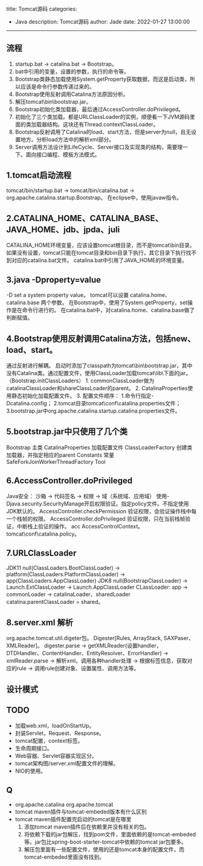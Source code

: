 title: Tomcat源码
categories:
  - Java
description: Tomcat源码
author: Jade
date: 2022-01-27 13:00:00
---
  
## 流程
1. startup.bat -> catalina.bat -> Bootstrap。
2. bat中引用的变量，设置的参数，执行的命令等。
3. Bootstrap类静态加载使用System.getProperty获取数据，而这是启动类，所以应该是命令行参数传递过来的。
4. Bootstrap使用反射调用Catalina方法原因分析。
5. 解压tomcat\bin\bootstrap.jar。
6. Bootstrap初始化类加载器，最后通过AccessController.doPrivileged。
7. 初始化了三个类加载。都是URLClassLoader的实例，顺便看一下JVM源码里面的类加载器结构。这块还有Thread.contextClassLoader。
8. Bootstrap反射调用了Catalina的load、start方法，但是server为null，且无设置地方。分析load方法中的解析xml部分。
9. Server调用方法设计到LifeCycle、Server接口及实现类的结构，需要理一下。面向接口编程、模板方法模式。

## 1.tomcat启动流程
   tomcat/bin/startup.bat -> tomcat/bin/catalina.bat -> org.apache.catalina.startup.Bootstrap。
   在eclipse中，使用javaw指令。

## 2.CATALINA_HOME、CATALINA_BASE、JAVA_HOME、jdb、jpda、juli
   CATALINA_HOME环境变量，应该设置tomcat根目录，而不是tomcat\bin目录。如果没有设置，tomcat只能在tomcat目录和bin目录下执行，其它目录下执行找不到对应的catalina.bat文件。
   catalina.bat中引用了JAVA_HOME的环境变量。

## 3.java -Dproperty=value
   -D set a system property value。
   tomcat可以设置 catalina.home、catalina.base 两个参数。
   在Bootstrap中，使用了System.getProperty，set操作是在命令行进行的。
   在catalina.bat中，对catalina.home、catalina.base做了判断赋值。

## 4.Bootstrap使用反射调用Catalina方法，包括new、load、start。
   通过反射进行解耦。
   启动时添加了classpath为tomcat\bin\bootstrap.jar，其中没有Catalina类。通过配置文件，使用ClassLoader加载tomcat\lib\下面的jar。（Bootstrap.initClassLoaders）
    1. commonClassLoader做为catalinaClassLoader和shareClassLoader的parent。
    2. CatalinaProperties使用静态初始化加载配置文件。
    3. 配置文件顺序： 1.命令行指定-Dcatalina.config； 2.tomcat目录tomcat\conf\catalina.properties文件； 3.bootstrap.jar中org.apache.catalina.startup.catalina.properties文件。

## 5.bootstrap.jar中只使用了几个类
   Bootstrap 主类
   CatalinaProperties 加载配置文件
   ClassLoaderFactory 创建类加载器，并指定相应的parent
   Constants 常量
   SafeForkJoinWorkerThreadFactory
   Tool

## 6.AccessController.doPrivileged
   Java安全： 沙箱 -> 代码签名 -> 权限 -> 域（系统域、应用域）
   使用-Djava.security.SecurityManage开启权限验证。指定policy文件。不指定使用JDK默认的。
   AccessController.checkPermission 验证权限，会验证操作栈中每一个栈帧的权限。
   AccessController.doPrivileged 验证权限，只在当前栈帧验证，中断栈上验证的操作。
   acc AccessControlContext。
   tomcat\conf\catalina.policy。

## 7.URLClassLoader
   JDK11
   null(ClassLoaders.BootClassLoader) -> platform(ClassLoaders.PlatformClassLoader) -> app(ClassLoaders.AppClassLoader)
   JDK8
   null(BootstrapClassLoader) -> Launch.ExtClassLoader -> Launch.AppClassLoader
   CLassLoader: app -> commonLoader -> catalinaLoader、sharedLoader   catalina.parentClassLoader = shared。

## 8.server.xml 解析
   org.apache.tomcat.util.digeter包。
   Digester[Rules, ArrayStack, SAXPaser、XMLReader]。
   digester.parse -> getXMLReader(设置handler，DTDHandler、ContentHandler、EntityResolver、ErrorHandler) -> xmlReader.parse -> 解析xml，调用各种handler处理 -> 根据标签信息，获取对应的rule -> 调用rule创建对象、设置属性、调用方法等。




## 设计模式

## TODO
- 加载web.xml，loadOnStartUp。
- 封装Servlet，Request、Response。
- tomcat配置，context标签。
- 生命周期接口。
- Web容器、Servlet容器实现区分。
- tomcat架构图/server.xml配置文件的理解。
- NIO的使用。

## Q
- org.apache.catalina  org.apache.tomcat
- tomcat maven插件与tomcat-embeded版本有什么区别
- tomcat maven插件配置完启动的tomcat是在哪里
    1. 添加tomcat maven插件后在依赖里并没有相关的包。
    2. 将依赖下载的jar包解压，找到pom文件，里面依赖的是tomcat-embeded等。jar包比spring-boot-starter-tomcat中依赖的tomcat jar包要多。
    3. 解压包里面有一些配置文件，使用的还是tomcat本身的配置文件，而tomcat-embeded里面没有找到。
